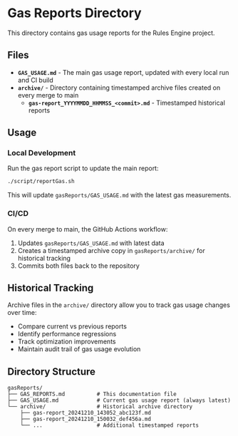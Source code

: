 # Gas Reports Directory

This directory contains gas usage reports for the Rules Engine project.

## Files

- **`GAS_USAGE.md`** - The main gas usage report, updated with every local run and CI build
- **`archive/`** - Directory containing timestamped archive files created on every merge to main
  - **`gas-report_YYYYMMDD_HHMMSS_<commit>.md`** - Timestamped historical reports

## Usage

### Local Development
Run the gas report script to update the main report:
```bash
./script/reportGas.sh
```

This will update `gasReports/GAS_USAGE.md` with the latest gas measurements.

### CI/CD
On every merge to main, the GitHub Actions workflow:
1. Updates `gasReports/GAS_USAGE.md` with latest data
2. Creates a timestamped archive copy in `gasReports/archive/` for historical tracking
3. Commits both files back to the repository

## Historical Tracking

Archive files in the `archive/` directory allow you to track gas usage changes over time:
- Compare current vs previous reports
- Identify performance regressions
- Track optimization improvements
- Maintain audit trail of gas usage evolution

## Directory Structure

```
gasReports/
├── GAS_REPORTS.md          # This documentation file
├── GAS_USAGE.md            # Current gas usage report (always latest)
└── archive/                # Historical archive directory
    ├── gas-report_20241210_143052_abc123f.md
    ├── gas-report_20241210_150032_def456a.md
    └── ...                 # Additional timestamped reports
```